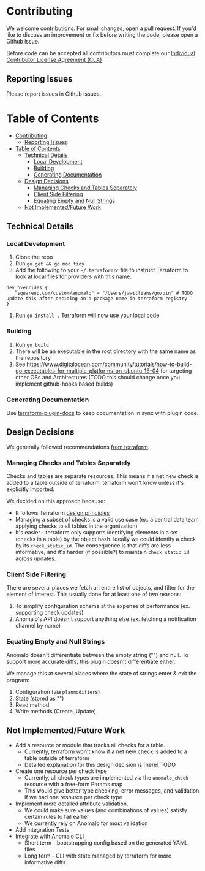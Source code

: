 # Contributing

We welcome contributions. For small changes, open a pull request. If you'd like to discuss an improvement or fix before writing the code, please open a Github issue.

Before code can be accepted all contributors must complete our [Individual Contributor License Agreement (CLA)](https://spreadsheets.google.com/spreadsheet/viewform?formkey=dDViT2xzUHAwRkI3X3k5Z0lQM091OGc6MQ&ndplr=1)

## Reporting Issues

Please report issues in Github issues.

# Table of Contents

- [Contributing](#contributing)
  - [Reporting Issues](#reporting-issues)
- [Table of Contents](#table-of-contents)
  - [Technical Details](#technical-details)
    - [Local Development](#local-development)
    - [Building](#building)
    - [Generating Documentation](#generating-documentation)
  - [Design Decisions](#design-decisions)
    - [Managing Checks and Tables Separately](#managing-checks-and-tables-separately)
    - [Client Side Filtering](#client-side-filtering)
    - [Equating Empty and Null Strings](#equating-empty-and-null-strings)
  - [Not Implemented/Future Work](#not-implementedfuture-work)


## Technical Details
### Local Development
1. Clone the repo
2. Run `go get && go mod tidy`
3. Add the following to your `~/.terraformrc` file to instruct Terraform to look at local files for providers with this name:
```shell
dev_overrides {
   "squareup.com/custom/anomalo" = "/Users/jawilliams/go/bin" # TODO update this after deciding on a package name in terraform registry
}
```
1. Run `go install .` Terraform will now use your local code.

### Building
1. Run `go build`
2. There will be an executable in the root directory with the same name as the repository
3. See https://www.digitalocean.com/community/tutorials/how-to-build-go-executables-for-multiple-platforms-on-ubuntu-16-04 for targeting other OSs and Architectures
(TODO this should change once you implement github-hooks based builds)

### Generating Documentation
Use [terraform-plugin-docs](https://github.com/hashicorp/terraform-plugin-docs) to keep documentation in sync with plugin code.

## Design Decisions

We generally followed recommendations [from terraform](https://developer.hashicorp.com/terraform/plugin/best-practices).

### Managing Checks and Tables Separately
Checks and tables are separate resources. This means if a net new check is added to a table outside of terraform, terraform won't know unless it's explicitly imported.

We decided on this approach because:

- It follows Terraform [design principles](https://developer.hashicorp.com/terraform/plugin/best-practices/hashicorp-provider-design-principles#resources-should-represent-a-single-api-object)
- Managing a subset of checks is a valid use case (ex. a central data team applying checks to all tables in the organization)
- It's easier - terraform only supports identifying elements in a set (checks in a table) by the object hash. Ideally we could identify a check by its `check_static_id`. The consequence is that diffs are less informative, and it's harder (if possible?) to maintain `check_static_id` across updates.

### Client Side Filtering
There are several places we fetch an entire list of objects, and filter for the element of interest. This usually done for at least one of two reasons:
1. To simplify configuration schema at the expense of performance (ex. supporting check updates)
2. Anomalo's API doesn't support anything else (ex. fetching a notification channel by name)

### Equating Empty and Null Strings
Anomalo doesn't differentiate between the empty string ("") and null. To support more accurate diffs, this plugin doesn't differentiate either.

We manage this at several places where the state of strings enter & exit the program:
1. Configuration (via `planmodifier`s)
2. State (stored as "")
3. Read method
4. Write methods (Create, Update)

## Not Implemented/Future Work

- Add a resource or module that tracks all checks for a table.
  - Currently, terraform won't know if a net new check is added to a table outside of terraform
  - Detailed explanation for this design decision is [here] TODO
- Create one resource per check type
  - Currently, all check types are implemented via the `anomalo_check` resource with a free-form Params map
  - This would give better type checking, error messages, and validation if we had one resource per check type
- Implement more detailed attribute validation.
  - We could make sure values (and combinations of values) satisfy certain rules to fail earlier
  - We currently rely on Anomalo for most validation
- Add integration Tests
- Integrate with Anomalo CLI
  - Short term - bootstrapping config based on the generated YAML files
  - Long term - CLI with state managed by terraform for more informative diffs

